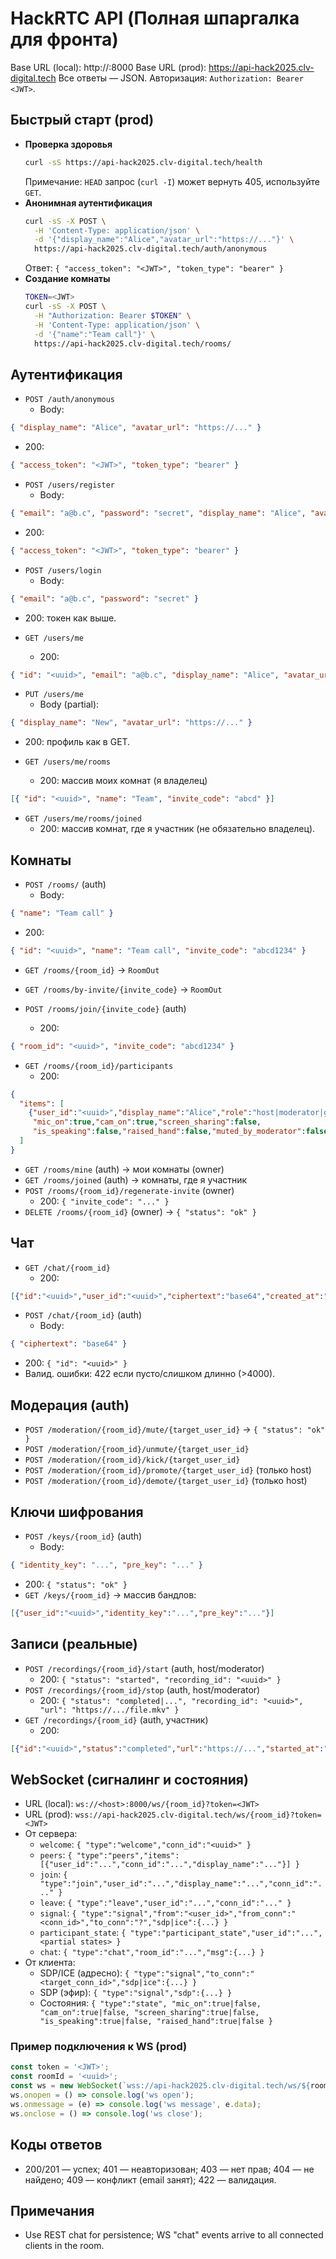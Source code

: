# HackRTC API (Полная шпаргалка для фронта)

Base URL (local): http://<host>:8000
Base URL (prod):  https://api-hack2025.clv-digital.tech
Все ответы — JSON. Авторизация: `Authorization: Bearer <JWT>`.

## Быстрый старт (prod)
- **Проверка здоровья**
  ```bash
  curl -sS https://api-hack2025.clv-digital.tech/health
  ```
  Примечание: `HEAD` запрос (`curl -I`) может вернуть 405, используйте `GET`.
- **Анонимная аутентификация**
  ```bash
  curl -sS -X POST \
    -H 'Content-Type: application/json' \
    -d '{"display_name":"Alice","avatar_url":"https://..."}' \
    https://api-hack2025.clv-digital.tech/auth/anonymous
  ```
  Ответ: `{ "access_token": "<JWT>", "token_type": "bearer" }`
- **Создание комнаты**
  ```bash
  TOKEN=<JWT>
  curl -sS -X POST \
    -H "Authorization: Bearer $TOKEN" \
    -H 'Content-Type: application/json' \
    -d '{"name":"Team call"}' \
    https://api-hack2025.clv-digital.tech/rooms/
  ```

## Аутентификация
- `POST /auth/anonymous`
  - Body:
```json
{ "display_name": "Alice", "avatar_url": "https://..." }
```
  - 200:
```json
{ "access_token": "<JWT>", "token_type": "bearer" }
```

- `POST /users/register`
  - Body:
```json
{ "email": "a@b.c", "password": "secret", "display_name": "Alice", "avatar_url": "https://..." }
```
  - 200:
```json
{ "access_token": "<JWT>", "token_type": "bearer" }
```

- `POST /users/login`
  - Body:
```json
{ "email": "a@b.c", "password": "secret" }
```
  - 200: токен как выше.

- `GET /users/me`
  - 200:
```json
{ "id": "<uuid>", "email": "a@b.c", "display_name": "Alice", "avatar_url": "https://..." }
```

- `PUT /users/me`
  - Body (partial):
```json
{ "display_name": "New", "avatar_url": "https://..." }
```
  - 200: профиль как в GET.

- `GET /users/me/rooms`
  - 200: массив моих комнат (я владелец)
```json
[{ "id": "<uuid>", "name": "Team", "invite_code": "abcd" }]
```

- `GET /users/me/rooms/joined`
  - 200: массив комнат, где я участник (не обязательно владелец).

## Комнаты
- `POST /rooms/` (auth)
  - Body:
```json
{ "name": "Team call" }
```
  - 200:
```json
{ "id": "<uuid>", "name": "Team call", "invite_code": "abcd1234" }
```

- `GET /rooms/{room_id}` → `RoomOut`

- `GET /rooms/by-invite/{invite_code}` → `RoomOut`

- `POST /rooms/join/{invite_code}` (auth)
  - 200:
```json
{ "room_id": "<uuid>", "invite_code": "abcd1234" }
```

- `GET /rooms/{room_id}/participants`
  - 200:
```json
{
  "items": [
    {"user_id":"<uuid>","display_name":"Alice","role":"host|moderator|guest","connected":true,
     "mic_on":true,"cam_on":true,"screen_sharing":false,
     "is_speaking":false,"raised_hand":false,"muted_by_moderator":false}
  ]
}
```

- `GET /rooms/mine` (auth) → мои комнаты (owner)
- `GET /rooms/joined` (auth) → комнаты, где я участник
- `POST /rooms/{room_id}/regenerate-invite` (owner)
  - 200: `{ "invite_code": "..." }`
- `DELETE /rooms/{room_id}` (owner) → `{ "status": "ok" }`

## Чат
- `GET /chat/{room_id}`
  - 200:
```json
[{"id":"<uuid>","user_id":"<uuid>","ciphertext":"base64","created_at":"ISO"}]
```

- `POST /chat/{room_id}` (auth)
  - Body:
```json
{ "ciphertext": "base64" }
```
  - 200: `{ "id": "<uuid>" }`
  - Валид. ошибки: 422 если пусто/слишком длинно (>4000).

## Модерация (auth)
- `POST /moderation/{room_id}/mute/{target_user_id}` → `{ "status": "ok" }`
- `POST /moderation/{room_id}/unmute/{target_user_id}`
- `POST /moderation/{room_id}/kick/{target_user_id}`
- `POST /moderation/{room_id}/promote/{target_user_id}` (только host)
- `POST /moderation/{room_id}/demote/{target_user_id}` (только host)

## Ключи шифрования
- `POST /keys/{room_id}` (auth)
  - Body:
```json
{ "identity_key": "...", "pre_key": "..." }
```
  - 200: `{ "status": "ok" }`
- `GET /keys/{room_id}` → массив бандлов:
```json
[{"user_id":"<uuid>","identity_key":"...","pre_key":"..."}]
```

## Записи (реальные)
- `POST /recordings/{room_id}/start` (auth, host/moderator)
  - 200: `{ "status": "started", "recording_id": "<uuid>" }`
- `POST /recordings/{room_id}/stop` (auth, host/moderator)
  - 200: `{ "status": "completed|...", "recording_id": "<uuid>", "url": "https://.../file.mkv" }`
- `GET /recordings/{room_id}` (auth, участник)
  - 200:
```json
[{"id":"<uuid>","status":"completed","url":"https://...","started_at":"ISO","stopped_at":"ISO|null","duration_seconds":123}]
```

## WebSocket (сигналинг и состояния)
- URL (local): `ws://<host>:8000/ws/{room_id}?token=<JWT>`
- URL (prod):  `wss://api-hack2025.clv-digital.tech/ws/{room_id}?token=<JWT>`
- От сервера:
  - `welcome`: `{ "type":"welcome","conn_id":"<uuid>" }`
  - `peers`: `{ "type":"peers","items":[{"user_id":"...","conn_id":"...","display_name":"..."}] }`
  - `join`: `{ "type":"join","user_id":"...","display_name":"...","conn_id":"..." }`
  - `leave`: `{ "type":"leave","user_id":"...","conn_id":"..." }`
  - `signal`: `{ "type":"signal","from":"<user_id>","from_conn":"<conn_id>","to_conn":"?","sdp|ice":{...} }`
  - `participant_state`: `{ "type":"participant_state","user_id":"...", <partial states> }`
  - `chat`: `{ "type":"chat","room_id":"...","msg":{...} }`
- От клиента:
  - SDP/ICE (адресно): `{ "type":"signal","to_conn":"<target_conn_id>","sdp|ice":{...} }`
  - SDP (эфир): `{ "type":"signal","sdp":{...} }`
  - Состояния: `{ "type":"state", "mic_on":true|false, "cam_on":true|false, "screen_sharing":true|false, "is_speaking":true|false, "raised_hand":true|false }`

### Пример подключения к WS (prod)
```js
const token = '<JWT>';
const roomId = '<uuid>';
const ws = new WebSocket(`wss://api-hack2025.clv-digital.tech/ws/${roomId}?token=${token}`);
ws.onopen = () => console.log('ws open');
ws.onmessage = (e) => console.log('ws message', e.data);
ws.onclose = () => console.log('ws close');
```

## Коды ответов
- 200/201 — успех; 401 — неавторизован; 403 — нет прав; 404 — не найдено; 409 — конфликт (email занят); 422 — валидация.

## Примечания
- Use REST chat for persistence; WS "chat" events arrive to all connected clients in the room.
